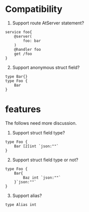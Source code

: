 # Compatibility
1. Support route AtServer statement?
```api
service foo{
    @server(
        foo: bar
    )
    @handler foo
    get /foo
}
```

2. Support anonymous struct field?
```api
type Bar{}
type Foo {
    Bar
}
```

# features
The follows need more discussion.

1. Support struct field <array> type?
```api
type Foo {
    Bar [2]int `json:""`
}
```

2. Support struct field type <StructDataType> or not?
```api
type Foo {
    Bar{
        Baz int `json:""`
    }`json:""`
}
```

3. Support alias?
```api
type Alias int
```
